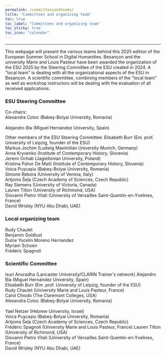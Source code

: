 ```yaml
---
permalink: /committeesandteams/
title: "Committees and organizing team"
toc: true
toc_label: "Committees and organizing team"
toc_sticky: true
toc_icon: "calendar"
---
```

---
This webpage will present the various teams behind this 2025 edition of the European Summer School in Digital Humanities. 
Besançon and the university Marie and Louis Pasteur have been awarded the organization of the ESU 2025 by the Steering Committee of the ESU created in 2024. 
A "local team" is dealing with all the organizational aspects of the ESU in Besançon.
A scientific committee, combining members of the "local team" as well as workshop instructors will be dealing with the evaluation of all received applications. 

### ESU Steering Committee
Co-chairs:<br> 
Alexandra Cotoc (Babeş-Bolyai University, Romania)<br>  
Alejandro Bia (Miguel Hernández University, Spain)

Other members of the ESU Steering Committee: 
Elisabeth Burr (Em. prof. University of Leipzig, founder of the ESU)<br> 
Markus Jochim (Ludwig Maximilian University Munich, Germany)<br>
Anna Kryvenko (Institute of Contemporary History, Slovenia)<br>
Jeremi Ochab (Jagiellonian University, Poland)<br>
Kristina Pahor De Maiti (Institute of Contemporary History, Slovenia)<br> 
Voica Pușcașiu (Babeş-Bolyai University, Romania)<br> 
Simone Rebora (University of Verona, Italy)<br>
Artjoms Šeļa (Czech Academy of Sciences, Czech Republic)<br> 
Ray Siemens (University of Victoria, Canada)<br>
Lauren Tilton (University of Richmond, USA)<br> 
Giovanni Pietro Vitali (University of Versailles Saint-Quentin-en-Yvelines, France)<br>
David Wrisley (NYU Abu Dhabi, UAE)

### Local organizing team
Rudy Chaulet<br>
Benjamin Goldlust<br> 
Dulce Yocelin Moreno Hernandez<br> 
Myriam Schoen<br> 
Frédéric Spagnoli


### Scientific Committee
Isuri Anuradha (Lancaster University/CLARIN Trainer's network)
Alejandro Bia (Miguel Hernández University, Spain)<br>
Elisabeth Burr (Em. prof. University of Leipzig, founder of the ESU)<br>
Rudy Chaulet (University Marie and Louis Pasteur, France)<br>
Carol Chiodo (The Claremont Colleges, USA)<br> 
Alexandra Cotoc (Babeş-Bolyai University, Romania)<br>  
Yael Netzer (Hebrew University, Israel)<br> 
Voica Pușcașiu (Babeş-Bolyai University, Romania)<br> 
Artjoms Šeļa (Czech Academy of Sciences, Czech Republic)<br>
Frédéric Spagnoli (University Marie and Louis Pasteur, France) 
Lauren Tilton (University of Richmond, USA)<br> 
Giovanni Pietro Vitali (University of Versailles Saint-Quentin-en-Yvelines, France)<br>
David Wrisley (NYU Abu Dhabi, UAE)




